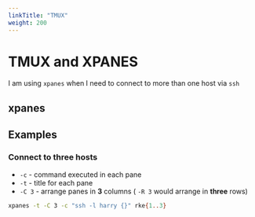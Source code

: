```yaml
---
linkTitle: "TMUX"
weight: 200
---
```


# TMUX and XPANES

I am using `xpanes` when I need to connect to more than one host via `ssh`

## xpanes

## Examples

### Connect to three hosts

* `-c` - command executed in each pane
* `-t` - title for each pane
* `-C 3` - arrange panes in **3** columns ( `-R 3` would arrange in **three** rows)

```sh
xpanes -t -C 3 -c "ssh -l harry {}" rke{1..3}
```